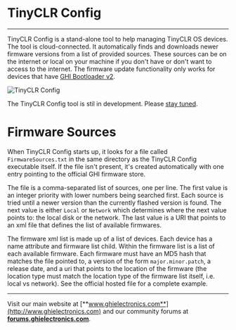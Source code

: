 # TinyCLR Config
---
TinyCLR Config is a stand-alone tool to help managing TinyCLR OS devices. The tool is cloud-connected. It automatically finds and downloads newer firmware versions from a list of provided sources. These sources can be on the internet or local on your machine if you don't have or don't want to access to the internet. The firmware update functionality only works for devices that have [GHI Bootloader v2](../tinyclr/loaders/ghi_bootloader.md).

![TinyCLR Config](images/tinyclr-config.png)

The TinyCLR Config tool is stil in development. Please [stay tuned](https://forums.ghielectronics.com/c/announcements).

# Firmware Sources
When TinyCLR Config starts up, it looks for a file called `FirmwareSources.txt` in the same directory as the TinyCLR Config executable itself. If the file isn't present, it's created automatically with one entry pointing to the official GHI firmware store.

The file is a comma-separated list of sources, one per line. The first value is an integer priority with lower numbers being searched first. Each source is tried until a newer version than the currently flashed version is found. The next value is either `Local` or `Network` which determines where the next value points to: the local disk or the network. The last value is a URI that points to an xml file that defines the list of available firmwares.

The firmware xml list is made up of a list of devices. Each device has a name attribute and firmware list child. Within the firmware list is a list of each available firmware. Each firmware must have an MD5 hash that matches the file pointed to, a version of the form `major.minor.patch`, a release date, and a uri that points to the location of the firmware (the location type must match the location type of the firmware list itself, i.e. local vs network). See the official hosted file for a complete example.

***

Visit our main website at [**www.ghielectronics.com**](http://www.ghielectronics.com) and our community forums at [**forums.ghielectronics.com**](https://forums.ghielectronics.com/).